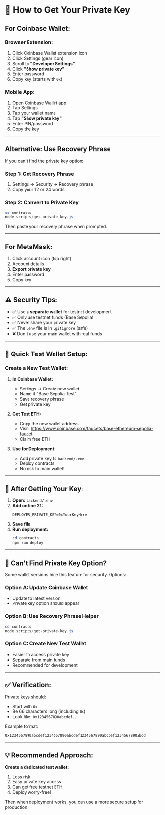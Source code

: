 # 🔐 How to Get Your Private Key

## For Coinbase Wallet:

### Browser Extension:
1. Click Coinbase Wallet extension icon
2. Click Settings (gear icon)
3. Scroll to **"Developer Settings"**
4. Click **"Show private key"**
5. Enter password
6. Copy key (starts with `0x`)

### Mobile App:
1. Open Coinbase Wallet app
2. Tap Settings
3. Tap your wallet name
4. Tap **"Show private key"**
5. Enter PIN/password
6. Copy the key

---

## Alternative: Use Recovery Phrase

If you can't find the private key option:

### Step 1: Get Recovery Phrase
1. Settings → Security → Recovery phrase
2. Copy your 12 or 24 words

### Step 2: Convert to Private Key
```powershell
cd contracts
node scripts/get-private-key.js
```

Then paste your recovery phrase when prompted.

---

## For MetaMask:

1. Click account icon (top right)
2. Account details
3. **Export private key**
4. Enter password
5. Copy key

---

## ⚠️ Security Tips:

- ✅ Use a **separate wallet** for testnet development
- ✅ Only use testnet funds (Base Sepolia)
- ✅ Never share your private key
- ✅ The `.env` file is in `.gitignore` (safe)
- ❌ Don't use your main wallet with real funds

---

## 🎯 Quick Test Wallet Setup:

### Create a New Test Wallet:

1. **In Coinbase Wallet:**
   - Settings → Create new wallet
   - Name it "Base Sepolia Test"
   - Save recovery phrase
   - Get private key

2. **Get Test ETH:**
   - Copy the new wallet address
   - Visit: https://www.coinbase.com/faucets/base-ethereum-sepolia-faucet
   - Claim free ETH

3. **Use for Deployment:**
   - Add private key to `backend/.env`
   - Deploy contracts
   - No risk to main wallet!

---

## 🚀 After Getting Your Key:

1. **Open:** `backend/.env`
2. **Add on line 21:**
   ```env
   DEPLOYER_PRIVATE_KEY=0xYourKeyHere
   ```
3. **Save file**
4. **Run deployment:**
   ```powershell
   cd contracts
   npm run deploy
   ```

---

## 📱 Can't Find Private Key Option?

Some wallet versions hide this feature for security. Options:

### Option A: Update Coinbase Wallet
- Update to latest version
- Private key option should appear

### Option B: Use Recovery Phrase Helper
```powershell
cd contracts
node scripts/get-private-key.js
```

### Option C: Create New Test Wallet
- Easier to access private key
- Separate from main funds
- Recommended for development

---

## ✅ Verification:

Private keys should:
- Start with `0x`
- Be 66 characters long (including `0x`)
- Look like: `0x1234567890abcdef...`

Example format:
```
0x1234567890abcdef1234567890abcdef1234567890abcdef1234567890abcd
```

---

## 💡 Recommended Approach:

**Create a dedicated test wallet:**
1. Less risk
2. Easy private key access
3. Can get free testnet ETH
4. Deploy worry-free!

Then when deployment works, you can use a more secure setup for production.
